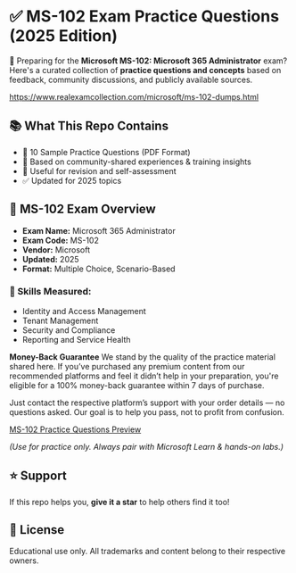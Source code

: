 # ✅ MS-102 Exam Practice Questions (2025 Edition)

🎯 Preparing for the **Microsoft MS-102: Microsoft 365 Administrator** exam? Here's a curated collection of **practice questions and concepts** based on feedback, community discussions, and publicly available sources.

https://www.realexamcollection.com/microsoft/ms-102-dumps.html

## 📚 What This Repo Contains
- 📄 10 Sample Practice Questions (PDF Format)
- 📌 Based on community-shared experiences & training insights
- 🔁 Useful for revision and self-assessment
- ✅ Updated for 2025 topics

## 📘 MS-102 Exam Overview

- **Exam Name:** Microsoft 365 Administrator  
- **Exam Code:** MS-102  
- **Vendor:** Microsoft  
- **Updated:** 2025  
- **Format:** Multiple Choice, Scenario-Based  

### 🧠 Skills Measured:
- Identity and Access Management  
- Tenant Management  
- Security and Compliance  
- Reporting and Service Health

 **Money-Back Guarantee**
We stand by the quality of the practice material shared here. If you’ve purchased any premium content from our recommended platforms and feel it didn’t help in your preparation, you're eligible for a 100% money-back guarantee within 7 days of purchase.

Just contact the respective platform’s support with your order details — no questions asked. Our goal is to help you pass, not to profit from confusion.

[MS-102 Practice Questions Preview](MS-102-Top-10-Practice-Questions-2025.pdf)



*(Use for practice only. Always pair with Microsoft Learn & hands-on labs.)*

## ⭐ Support

If this repo helps you, **give it a star** to help others find it too!

## 🔐 License

Educational use only. All trademarks and content belong to their respective owners.

